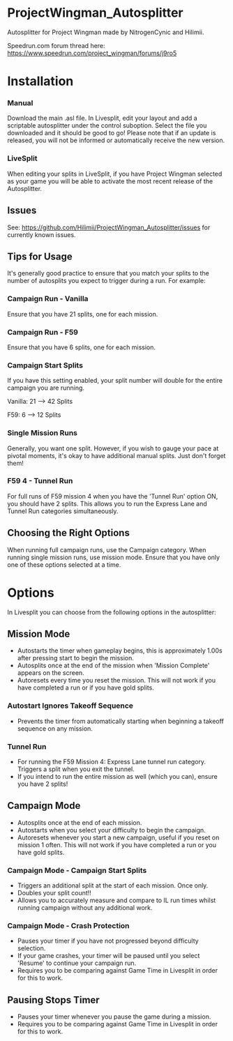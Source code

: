 # ProjectWingman_Autosplitter
Autosplitter for Project Wingman made by NitrogenCynic and Hilimii.

Speedrun.com forum thread here: https://www.speedrun.com/project_wingman/forums/j9ro5

# Installation
### Manual
Download the main .asl file. In Livesplit, edit your layout and add a scriptable autosplitter under the control suboption. Select the file you downloaded and it should be good to go! Please note that if an update is released, you will not be informed or automatically receive the new version.
### LiveSplit
When editing your splits in LiveSplit, if you have Project Wingman selected as your game you will be able to activate the most recent release of the Autosplitter.

## Issues
See: https://github.com/Hilimii/ProjectWingman_Autosplitter/issues for currently known issues.

## Tips for Usage
It's generally good practice to ensure that you match your splits to the number of autosplits you expect to trigger during a run. For example:
### Campaign Run - Vanilla
Ensure that you have 21 splits, one for each mission.
### Campaign Run - F59
Ensure that you have 6 splits, one for each mission.
### Campaign Start Splits
If you have this setting enabled, your split number will double for the entire campaign you are running.

Vanilla: 21 --> 42 Splits

F59: 6 --> 12 Splits
### Single Mission Runs
Generally, you want one split. However, if you wish to gauge your pace at pivotal moments, it's okay to have additional manual splits. Just don't forget them!
### F59 4 - Tunnel Run
For full runs of F59 mission 4 when you have the 'Tunnel Run' option ON, you should have 2 splits. This allows you to run the Express Lane and Tunnel Run categories simultaneously.
## Choosing the Right Options
When running full campaign runs, use the Campaign category. When running single mission runs, use mission mode. Ensure that you have only one of these options selected at a time.

# Options
In Livesplit you can choose from the following options in the autosplitter:

## Mission Mode
* Autostarts the timer when gameplay begins, this is approximately 1.00s after pressing start to begin the mission.
* Autosplits once at the end of the mission when 'Mission Complete' appears on the screen.
* Autoresets every time you reset the mission. This will not work if you have completed a run or if you have gold splits.
### Autostart Ignores Takeoff Sequence
* Prevents the timer from automatically starting when beginning a takeoff sequence on any mission.
### Tunnel Run
* For running the F59 Mission 4: Express Lane tunnel run category. Triggers a split when you exit the tunnel.
* If you intend to run the entire mission as well (which you can), ensure you have 2 splits!
## Campaign Mode
* Autosplits once at the end of each mission.
* Autostarts when you select your difficulty to begin the campaign.
* Autoresets whenever you start a new campaign, useful if you reset on mission 1 often. This will not work if you have completed a run or you have gold splits.
### Campaign Mode - Campaign Start Splits
* Triggers an additional split at the start of each mission. Once only.
* Doubles your split count!!
* Allows you to accurately measure and compare to IL run times whilst running campaign without any additional work.
### Campaign Mode - Crash Protection
* Pauses your timer if you have not progressed beyond difficulty selection.
* If your game crashes, your timer will be paused until you select 'Resume' to continue your campaign run.
* Requires you to be comparing against Game Time in Livesplit in order for this to work.
## Pausing Stops Timer
* Pauses your timer whenever you pause the game during a mission.
* Requires you to be comparing against Game Time in Livesplit in order for this to work.
